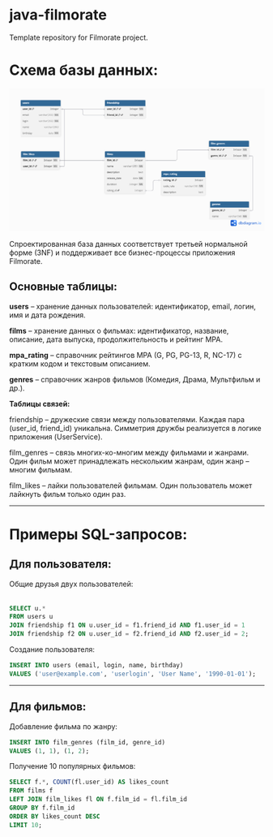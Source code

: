 # java-filmorate
Template repository for Filmorate project.


# **Схема базы данных:** 

[![Схема базы данных](films.png)](https://dbdiagram.io/d/68d95851d2b621e42242ff73)

Спроектированная база данных соответствует третьей нормальной форме (3NF) и поддерживает все бизнес-процессы приложения Filmorate.

## **Основные таблицы:**

**users** – хранение данных пользователей: идентификатор, email, логин, имя и дата рождения.

**films** – хранение данных о фильмах: идентификатор, название, описание, дата выпуска, продолжительность и рейтинг MPA.

**mpa_rating** – справочник рейтингов MPA (G, PG, PG-13, R, NC-17) с кратким кодом и текстовым описанием.

**genres** – справочник жанров фильмов (Комедия, Драма, Мультфильм и др.).

**Таблицы связей:**

friendship – дружеские связи между пользователями. Каждая пара (user_id, friend_id) уникальна. Симметрия дружбы реализуется в логике приложения (UserService).

film_genres – связь многих-ко-многим между фильмами и жанрами. Один фильм может принадлежать нескольким жанрам, один жанр – многим фильмам.

film_likes – лайки пользователей фильмам. Один пользователь может лайкнуть фильм только один раз.

______________________________

# **Примеры SQL-запросов:**
## **Для пользователя:**

Общие друзья двух пользователей:

```sql

SELECT u.* 
FROM users u
JOIN friendship f1 ON u.user_id = f1.friend_id AND f1.user_id = 1
JOIN friendship f2 ON u.user_id = f2.friend_id AND f2.user_id = 2;
```


Создание пользователя:

```sql
INSERT INTO users (email, login, name, birthday) 
VALUES ('user@example.com', 'userlogin', 'User Name', '1990-01-01');
```

_____________________________________________________

## **Для фильмов:**


Добавление фильма по жанру:

```sql
INSERT INTO film_genres (film_id, genre_id) 
VALUES (1, 1), (1, 2);
```

Получение 10 популярных фильмов:

```sql
SELECT f.*, COUNT(fl.user_id) AS likes_count
FROM films f
LEFT JOIN film_likes fl ON f.film_id = fl.film_id
GROUP BY f.film_id
ORDER BY likes_count DESC
LIMIT 10;
```


